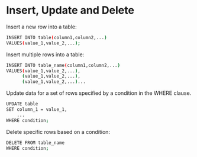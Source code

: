 # Insert, Update and Delete


Insert a new row into a table:
```bash
INSERT INTO table(column1,column2,...)
VALUES(value_1,value_2,...);
```

Insert multiple rows into a table:
```bash
INSERT INTO table_name(column1,column2,...)
VALUES(value_1,value_2,...),
      (value_1,value_2,...),
      (value_1,value_2,...)...
```

Update data for a set of rows specified by a condition in the WHERE clause.
```bash
UPDATE table
SET column_1 = value_1,
    ...
WHERE condition;
```

Delete specific rows based on a condition:
```bash
DELETE FROM table_name
WHERE condition;
```